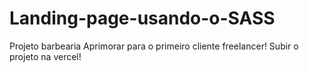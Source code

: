 # Landing-page-usando-o-SASS
 Projeto barbearia
Aprimorar para o primeiro cliente freelancer!
Subir o projeto na vercel!
